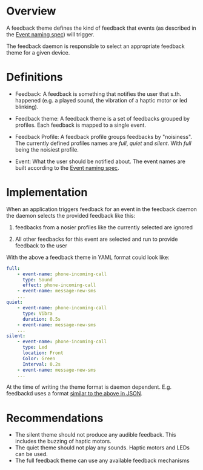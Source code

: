 # Overview

A feedback theme defines the kind of feedback that events (as
described in the [Event naming spec][]) will trigger.

The feedback daemon is responsible to select an appropriate feedback
theme for a given device.

# Definitions

- Feedback: A feedback is something that notifies the user that
  s.th. happened (e.g. a played sound, the vibration of a haptic
  motor or led blinking).

- Feedback theme: A feedback theme is a set of feedbacks grouped by
  profiles. Each feedback is mapped to a single event.

- Feedback Profile: A feedback profile groups feedbacks by
  "noisiness". The currently defined profiles names are
  *full*, *quiet* and *silent*. With *full* being the noisiest
  profile.

- Event: What the user should be notified about. The event
  names are built according to the [Event naming spec][].

# Implementation

When an application triggers feedback for an event in the feedback
daemon the daemon selects the provided feedback like this:

1. feedbacks from a nosier profiles like the currently selected are
   ignored

2. All other feedbacks for this event are selected and run to provide
   feedback to the user

With the above a feedback theme in YAML format could look like:

```yaml
full:
    - event-name: phone-incoming-call
      type: Sound
      effect: phone-incoming-call
    - event-name: message-new-sms
    ...
quiet:
    - event-name: phone-incoming-call
      type: Vibra
      duration: 0.5s
    - event-name: message-new-sms
    ...
silent:
    - event-name: phone-incoming-call
      type: Led
      location: Front
      Color: Green
      Interval: 0.2s
    - event-name: message-new-sms
    ...
```

At the time of writing the theme format is daemon dependent. E.g. feedbackd
uses a format [similar to the above in JSON](./data/default.json).


# Recommendations

- The silent theme should not produce any audible feedback. This includes
  the buzzing of haptic motors.
- The quiet theme should not play any sounds. Haptic motors and LEDs can
  be used.
- The full feedback theme can use any available feedback mechanisms

[Event naming spec]: ./Event-naming-spec-0.0.0.md
